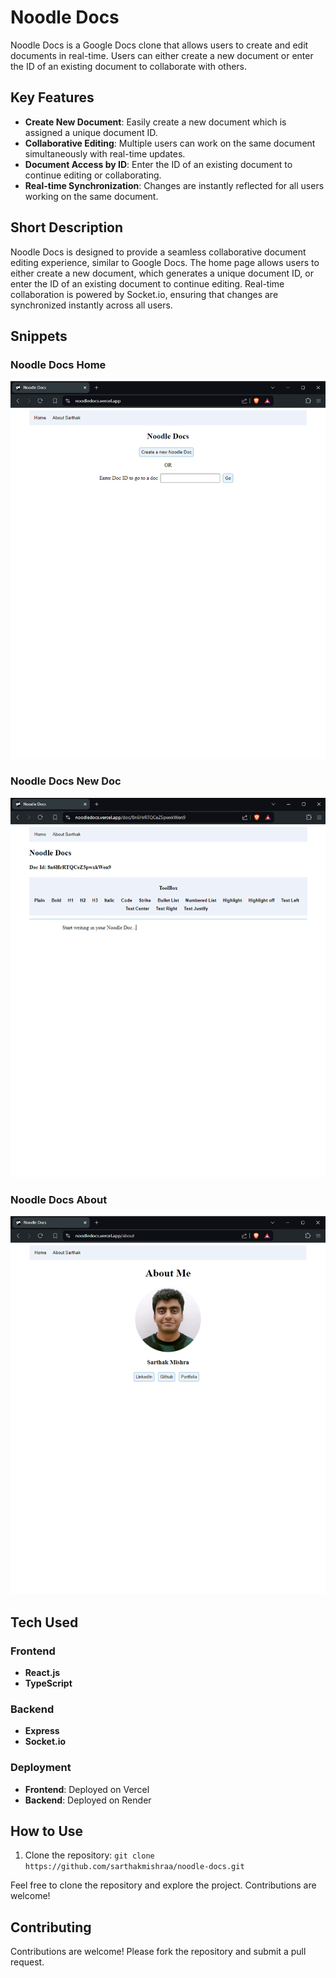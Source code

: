 # Noodle Docs

Noodle Docs is a Google Docs clone that allows users to create and edit documents in real-time. Users can either create a new document or enter the ID of an existing document to collaborate with others.

## Key Features
- **Create New Document**: Easily create a new document which is assigned a unique document ID.
- **Collaborative Editing**: Multiple users can work on the same document simultaneously with real-time updates.
- **Document Access by ID**: Enter the ID of an existing document to continue editing or collaborating.
- **Real-time Synchronization**: Changes are instantly reflected for all users working on the same document.

## Short Description
Noodle Docs is designed to provide a seamless collaborative document editing experience, similar to Google Docs. The home page allows users to either create a new document, which generates a unique document ID, or enter the ID of an existing document to continue editing. Real-time collaboration is powered by Socket.io, ensuring that changes are synchronized instantly across all users.

## Snippets

<h3>Noodle Docs Home</h3>
<img src="./media/nd1.png" width="600" />
<h3>Noodle Docs New Doc</h3>
<img src="./media/nd2.png" width="600" />
<h3>Noodle Docs About</h3>
<img src="./media/nd3.png" width="600" />

## Tech Used
### Frontend
- **React.js**
- **TypeScript**

### Backend
- **Express**
- **Socket.io**

### Deployment
- **Frontend**: Deployed on Vercel
- **Backend**: Deployed on Render

## How to Use

1. Clone the repository: `git clone https://github.com/sarthakmishraa/noodle-docs.git`

Feel free to clone the repository and explore the project. Contributions are welcome!

## Contributing
Contributions are welcome! Please fork the repository and submit a pull request.